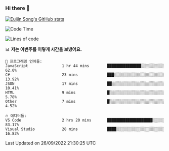 ### Hi there 👋

[![Euijin Song's GitHub stats](https://github-readme-stats.vercel.app/api?username=lstar2397&count_private=true&show_icons=true&theme=tokyonight&locale=kr)](https://github.com/anuraghazra/github-readme-stats)

<!--START_SECTION:waka-->
![Code Time](http://img.shields.io/badge/Code%20Time-75%20hrs%2020%20mins-blue)

![Lines of code](https://img.shields.io/badge/%EC%A0%80%EB%8A%94%20%EC%97%AC%ED%83%9C%EA%B9%8C%EC%A7%80%20-114%20Thousand%20%EC%A4%84%EC%9D%98%20%EC%BD%94%EB%93%9C%EB%A5%BC%20%EC%9E%91%EC%84%B1%ED%96%88%EC%96%B4%EC%9A%94.-blue)

📊 **저는 이번주를 이렇게 시간을 보냈어요.** 

```text
💬 프로그래밍 언어들: 
JavaScript               1 hr 44 mins        ███████████████░░░░░░░░░░   62.0% 
C#                       23 mins             ███░░░░░░░░░░░░░░░░░░░░░░   13.92% 
JSON                     17 mins             ██░░░░░░░░░░░░░░░░░░░░░░░   10.41% 
HTML                     9 mins              █░░░░░░░░░░░░░░░░░░░░░░░░   5.78% 
Other                    7 mins              █░░░░░░░░░░░░░░░░░░░░░░░░   4.52%

🔥 에디터들: 
VS Code                  2 hrs 20 mins       ████████████████████░░░░░   83.17% 
Visual Studio            28 mins             ████░░░░░░░░░░░░░░░░░░░░░   16.83%

```


 Last Updated on 26/09/2022 21:30:25 UTC
<!--END_SECTION:waka-->

<!--
**lstar2397/lstar2397** is a ✨ _special_ ✨ repository because its `README.md` (this file) appears on your GitHub profile.

Here are some ideas to get you started:

- 🔭 I’m currently working on ...
- 🌱 I’m currently learning ...
- 👯 I’m looking to collaborate on ...
- 🤔 I’m looking for help with ...
- 💬 Ask me about ...
- 📫 How to reach me: ...
- 😄 Pronouns: ...
- ⚡ Fun fact: ...
-->
